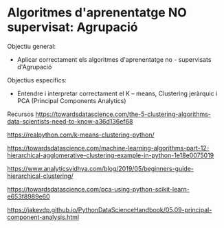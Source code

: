 # Algoritmes d'aprenentatge NO supervisat: Agrupació

Objectiu general:  
-	Aplicar correctament els algoritmes d'aprenentatge no - supervisats d'Agrupació 

Objectius específics: 
-	Entendre i interpretar correctament el K – means, Clustering jeràrquic i PCA (Principal Components Analytics) 


Recursos
https://towardsdatascience.com/the-5-clustering-algorithms-data-scientists-need-to-know-a36d136ef68

https://realpython.com/k-means-clustering-python/

https://towardsdatascience.com/machine-learning-algorithms-part-12-hierarchical-agglomerative-clustering-example-in-python-1e18e0075019

https://www.analyticsvidhya.com/blog/2019/05/beginners-guide-hierarchical-clustering/

https://towardsdatascience.com/pca-using-python-scikit-learn-e653f8989e60

https://jakevdp.github.io/PythonDataScienceHandbook/05.09-principal-component-analysis.html
